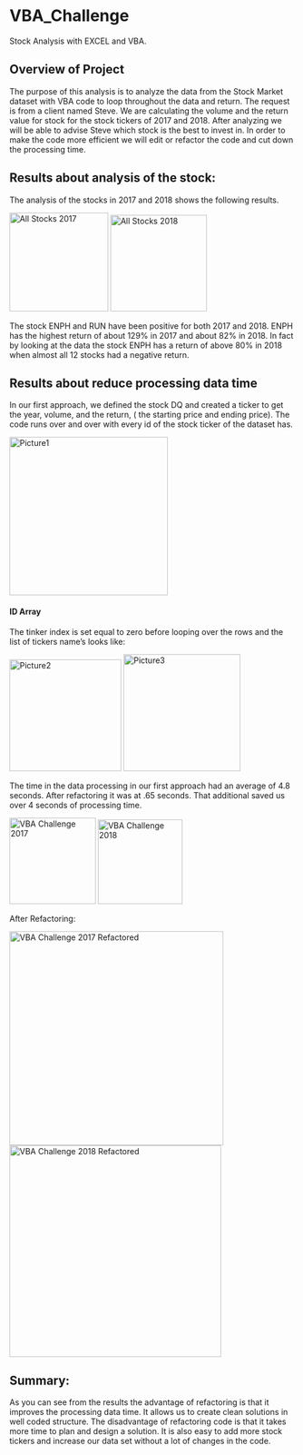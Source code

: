 # VBA_Challenge
Stock Analysis with EXCEL and VBA. 

## Overview of Project
The purpose of this analysis is to analyze the data from the Stock Market dataset with VBA code to loop throughout the data and return. The request is from a client named Steve. We are calculating the volume and the return value for stock for the stock tickers of 2017 and 2018. After analyzing we will be able to advise Steve which stock is the best to invest in. In order to make the code more efficient we will edit or refactor the code and cut down the processing time.  
## Results about analysis of the stock: 
The analysis of the stocks in 2017 and 2018 shows the following results.

<img width="174" alt="All Stocks 2017" src="https://user-images.githubusercontent.com/95591222/147421692-e4c35a47-1c19-449b-b3d7-be0f43ddf096.png">
<img width="170" alt="All Stocks 2018" src="https://user-images.githubusercontent.com/95591222/147421694-3eb9d1ed-a013-4490-b35c-f7a71f0edc54.png">
 
The stock ENPH and RUN have been positive for both 2017 and 2018. ENPH has the highest return of about 129% in 2017 and about 82% in 2018. In fact by looking at the data the stock ENPH has a return of above 80% in 2018 when almost all 12 stocks had a negative return.

## Results about reduce processing data time

In our first approach, we defined the stock DQ and created a ticker to get the year, volume, and the return, ( the starting price and ending price). The code runs over and over with every id of the stock ticker of the dataset has.

 <img width="279" alt="Picture1" src="https://user-images.githubusercontent.com/95591222/147421714-7a495e28-c17c-4c5c-ac4d-f6dceabd504d.png">

#### ID Array

The tinker index is set equal to zero before looping over the rows and the list of tickers name’s looks like:

 <img width="197" alt="Picture2" src="https://user-images.githubusercontent.com/95591222/147421732-1da88dd8-4cf9-4cc6-a6b3-a683f0abbe05.png">
<img width="206" alt="Picture3" src="https://user-images.githubusercontent.com/95591222/147421735-44378ec1-9a9a-4ae1-a5b8-abe812acd13b.png">

 
The time in the data processing in our first approach had an average of 4.8 seconds. After refactoring it was at .65 seconds. That additional saved us over 4 seconds of processing time. 
 
   <img width="152" alt="VBA Challenge 2017" src="https://user-images.githubusercontent.com/95591222/147421741-ad7e2f60-73b7-4b83-9e00-1121eb5f0853.png">
<img width="149" alt="VBA Challenge 2018" src="https://user-images.githubusercontent.com/95591222/147421743-ac00565f-7f22-422d-a339-4d3df2790877.png">

After Refactoring:
 
 <img width="377" alt="VBA Challenge 2017 Refactored" src="https://user-images.githubusercontent.com/95591222/147421746-72ace02a-6002-4805-bd0f-74b2da369c28.png">
<img width="373" alt="VBA Challenge 2018 Refactored" src="https://user-images.githubusercontent.com/95591222/147421750-63125578-bc12-4016-a393-752895f6b00d.png">


## Summary: 
As you can see from the results the advantage of refactoring is that it improves the processing data time. It allows us to create clean solutions in well coded structure. The disadvantage of refactoring code is that it takes more time to plan and design a solution. It is also easy to add more stock tickers and increase our data set without a lot of changes in the code. 

